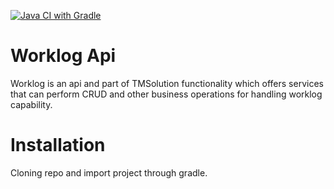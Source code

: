 [![Java CI with Gradle](https://github.com/TMExperimentals/WorklogApi/actions/workflows/gradle.yml/badge.svg)](https://github.com/TMExperimentals/WorklogApi/actions/workflows/gradle.yml)

# Worklog Api

Worklog is an api and part of TMSolution functionality which offers services that can perform CRUD and other business operations for handling worklog capability.

# Installation

Cloning repo and import project through gradle.


